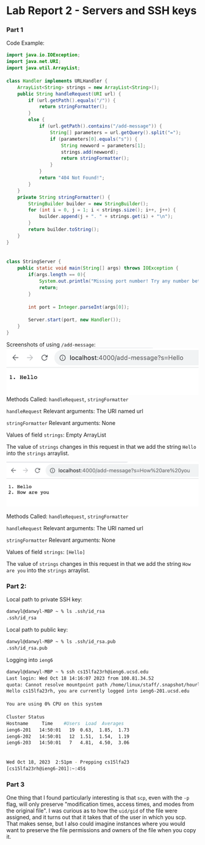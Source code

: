 # Lab Report 2 - Servers and SSH keys

### Part 1

Code Example:
``` java
import java.io.IOException;
import java.net.URI;
import java.util.ArrayList;

class Handler implements URLHandler {
    ArrayList<String> strings = new ArrayList<String>();
    public String handleRequest(URI url) {
        if (url.getPath().equals("/")) {
            return stringFormatter();
        }
        else {
            if (url.getPath().contains("/add-message")) {
                String[] parameters = url.getQuery().split("=");
                if (parameters[0].equals("s")) {
                    String newword = parameters[1];
                    strings.add(newword);
                    return stringFormatter();
                }
            }
            return "404 Not Found!";
        }
    }
    private String stringFormatter() {
        StringBuilder builder = new StringBuilder();
        for (int i = 0, j = 1; i < strings.size(); i++, j++) {
            builder.append(j + ". " + strings.get(i) + "\n");
        }
        return builder.toString();
    }
}


class StringServer {
    public static void main(String[] args) throws IOException {
        if(args.length == 0){
            System.out.println("Missing port number! Try any number between 1024 to 49151");
            return;
        }

        int port = Integer.parseInt(args[0]);

        Server.start(port, new Handler());
    }
}
```

Screenshots of using `/add-message`:
![Image](images/stringserver.png)
Methods Called:
`handleRequest`, `stringFormatter`

`handleRequest` Relevant arguments: The URI named url

`stringFormatter` Relevant arguments: None

Values of field `strings`: Empty ArrayList

The value of `strings` changes in this request in that we add the string `Hello` into the `strings` arraylist.


![Image](images/stringserver2.png)

Methods Called:
`handleRequest`, `stringFormatter`

`handleRequest` Relevant arguments: The URI named url

`stringFormatter` Relevant arguments: None

Values of field `strings`: `[Hello]`

The value of `strings` changes in this request in that we add the string `How are you` into the `strings` arraylist.

### Part 2:
Local path to private SSH key:
```bash
danwyl@danwyl-MBP ~ % ls .ssh/id_rsa
.ssh/id_rsa
```
Local path to public key:
```bash
danwyl@danwyl-MBP ~ % ls .ssh/id_rsa.pub 
.ssh/id_rsa.pub
```
Logging into `ieng6`
```bash
danwyl@danwyl-MBP ~ % ssh cs15lfa23rh@ieng6.ucsd.edu
Last login: Wed Oct 18 14:16:07 2023 from 100.81.34.52
quota: Cannot resolve mountpoint path /home/linux/staff/.snapshot/hourly.2023-10-03_0801: Stale file handle
Hello cs15lfa23rh, you are currently logged into ieng6-201.ucsd.edu

You are using 0% CPU on this system

Cluster Status 
Hostname     Time    #Users  Load  Averages  
ieng6-201   14:50:01   19  0.63,  1.85,  1.73
ieng6-202   14:50:01   12  1.51,  1.54,  1.19
ieng6-203   14:50:01   7   4.81,  4.50,  3.06

 
Wed Oct 18, 2023  2:51pm - Prepping cs15lfa23
[cs15lfa23rh@ieng6-201]:~:45$ 
```

### Part 3
One thing that I found particularly interesting is that `scp`, even with the `-p` flag, will only preserve "modification times, access times, and modes from the original file". I was curious as to how the `uid/gid` of the file were assigned, and it turns out that it takes that of the user in which you scp. That makes sense, but I also could imagine instances where you would want to preserve the file permissions and owners of the file when you copy it.
